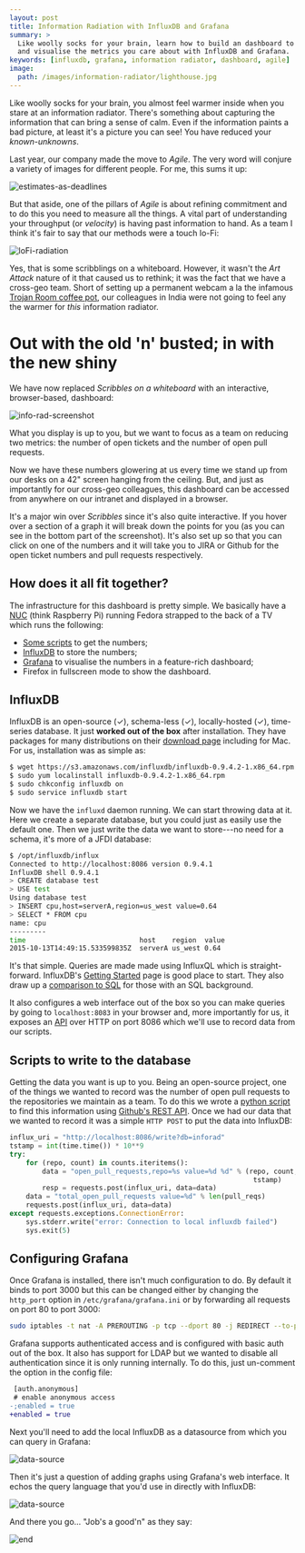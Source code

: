 ```yaml
---
layout: post
title: Information Radiation with InfluxDB and Grafana
summary: >
  Like woolly socks for your brain, learn how to build an dashboard to capture
  and visualise the metrics you care about with InfluxDB and Grafana.
keywords: [influxdb, grafana, information radiator, dashboard, agile]
image:
  path: /images/information-radiator/lighthouse.jpg
---
```


Like woolly socks for your brain, you almost feel warmer inside when you stare
at an information radiator. There's something about capturing the information
that can bring a sense of calm. Even if the information paints a bad picture,
at least it's a picture you can see! You have reduced your _known-unknowns_.

Last year, our company made the move to _Agile_. The very word will conjure
a variety of images for different people. For me, this sums it up:

![estimates-as-deadlines](/images/information-radiator/estimates-as-deadlines.jpg)

But that aside, one of the pillars of _Agile_ is about refining commitment and
to do this you need to measure all the things. A vital part of understanding
your throughput (or _velocity_) is having past information to hand. As a team
I think it's fair to say that our methods were a touch lo-Fi:

![loFi-radiation](/images/information-radiator/lo-fi.jpg)

Yes, that is some scribblings on a whiteboard. However, it wasn't the _Art
Attack_ nature of it that caused us to rethink; it was the fact that we have
a cross-geo team. Short of setting up a permanent webcam a la the infamous
[Trojan Room coffee pot][1], our colleagues in India were not going to feel any
the warmer for _this_ information radiator.

# Out with the old 'n' busted; in with the new shiny

We have now replaced _Scribbles on a whiteboard_ with an interactive,
browser-based, dashboard:

![info-rad-screenshot](/images/information-radiator/info-rad-screenshot.png)

What you display is up to you, but we want to focus as a team on reducing two
metrics: the number of open tickets and the number of open pull requests.

Now we have these numbers glowering at us every time we stand up from our desks
on a 42" screen hanging from the ceiling. But, and just as importantly for our
cross-geo colleagues, this dashboard can be accessed from anywhere on our
intranet and displayed in a browser.

It's a major win over _Scribbles_ since it's also quite interactive. If you
hover over a section of a graph it will break down the points for you (as you
can see in the bottom part of the screenshot). It's also set up so that you can
click on one of the numbers and it will take you to JIRA or Github for the open
ticket numbers and pull requests respectively.

## How does it all fit together?

The infrastructure for this dashboard is pretty simple. We basically have
a [NUC][2] (think Raspberry Pi) running Fedora strapped to the back of a TV
which runs the following:

* [Some scripts][5] to get the numbers;
* [InfluxDB][3] to store the numbers;
* [Grafana][4] to visualise the numbers in a feature-rich dashboard;
* Firefox in fullscreen mode to show the dashboard.

## InfluxDB

InfluxDB is an open-source (✓), schema-less (✓), locally-hosted (✓), time-series
database. It just **worked out of the box** after installation. They have
packages for many distributions on their [download page][6] including for Mac.
For us, installation was as simple as:

```sh
$ wget https://s3.amazonaws.com/influxdb/influxdb-0.9.4.2-1.x86_64.rpm
$ sudo yum localinstall influxdb-0.9.4.2-1.x86_64.rpm
$ sudo chkconfig influxdb on
$ sudo service influxdb start
```

Now we have the `influxd` daemon running. We can start throwing data at it.
Here we create a separate database, but you could just as easily use the
default one. Then we just write the data we want to store---no need for
a schema, it's more of a JFDI database:

```sh
$ /opt/influxdb/influx
Connected to http://localhost:8086 version 0.9.4.1
InfluxDB shell 0.9.4.1
> CREATE database test
> USE test
Using database test
> INSERT cpu,host=serverA,region=us_west value=0.64
> SELECT * FROM cpu
name: cpu
---------
time                            host    region  value
2015-10-13T14:49:15.533599835Z  serverA us_west 0.64
```

It's that simple. Queries are made made using InfluxQL which is
straight-forward. InfluxDB's [Getting Started][7] page is good place to start.
They also draw up a [comparison to SQL][8] for those with an SQL background.

It also configures a web interface out of the box so you can make queries by
going to `localhost:8083` in your browser and, more importantly for us, it
exposes an [API][9] over HTTP on port 8086 which we'll use to record data from
our scripts.

## Scripts to write to the database

Getting the data you want is up to you. Being an open-source project, one of
the things we wanted to record was the number of open pull requests to the
repositories we maintain as a team. To do this we wrote a [python script][10]
to find this information using [Github's REST API][11]. Once we had our data
that we wanted to record it was a simple `HTTP POST` to put the data into
InfluxDB:

```python
influx_uri = "http://localhost:8086/write?db=inforad"
tstamp = int(time.time()) * 10**9
try:
    for (repo, count) in counts.iteritems():
        data = "open_pull_requests,repo=%s value=%d %d" % (repo, count,
                                                            tstamp)
        resp = requests.post(influx_uri, data=data)
    data = "total_open_pull_requests value=%d" % len(pull_reqs)
    requests.post(influx_uri, data=data)
except requests.exceptions.ConnectionError:
    sys.stderr.write("error: Connection to local influxdb failed")
    sys.exit(5)
```

## Configuring Grafana

Once Grafana is installed, there isn't much configuration to do. By default it
binds to port 3000 but this can be changed either by changing the `http_port`
option in `/etc/grafana/grafana.ini` or by forwarding all requests on port 80
to port 3000:

```sh
sudo iptables -t nat -A PREROUTING -p tcp --dport 80 -j REDIRECT --to-port 3000
```

Grafana supports authenticated access and is configured with basic auth out of
the box. It also has support for LDAP but we wanted to disable all
authentication since it is only running internally. To do this, just un-comment
the option in the config file:

```diff
 [auth.anonymous]
 # enable anonymous access
-;enabled = true
+enabled = true
```

Next you'll need to add the local InfluxDB as a datasource from which you can
query in Grafana:

![data-source](/images/information-radiator/data-source.png)

Then it's just a question of adding graphs using Grafana's web interface. It
echos the query language that you'd use in directly with InfluxDB:

![data-source](/images/information-radiator/add-graph.png)

And there you go... "Job's a good'n" as they say:

![end](/images/information-radiator/end.png)

[1]: https://en.wikipedia.org/wiki/Trojan_Room_coffee_pot
[2]: https://www.intel.co.uk/content/www/uk/en/nuc/overview.html
[3]: https://influxdb.com/
[4]: https://grafana.org/
[5]: https://github.com/simonjbeaumont/ring3-dash
[6]: https://influxdb.com/download/index.html
[7]: https://influxdb.com/docs/v0.9/introduction/getting_started.html
[8]: https://influxdb.com/docs/v0.9/concepts/crosswalk.html
[9]: https://influxdb.com/docs/v0.9/guides/writing_data.html
[10]: https://github.com/simonjbeaumont/ring3-dash/blob/888470d/github.py
[11]: https://developer.github.com/v3/

